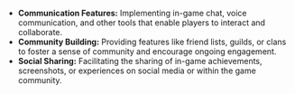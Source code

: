 - **Communication Features:** Implementing in-game chat, voice communication, and other tools that enable players to interact and collaborate.
- **Community Building:** Providing features like friend lists, guilds, or clans to foster a sense of community and encourage ongoing engagement.
- **Social Sharing:** Facilitating the sharing of in-game achievements, screenshots, or experiences on social media or within the game community.